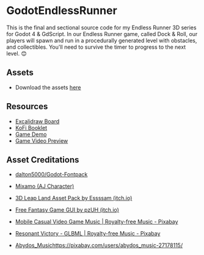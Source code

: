 # GodotEndlessRunner
This is the final and sectional source code for my Endless Runner 3D series for Godot 4 & GdScript. In our Endless Runner game, called Dock & Roll, our players will spawn and run in a procedurally generated level with obstacles, and collectibles. You'll need to survive the timer to progress to the next level. 😊

## Assets
- Download the assets [here](https://drive.google.com/file/d/1zL1jOZCGRj7rZQLHKNH4A7b7OL2MbZS-/view?usp=sharing)

## Resources
- [Excalidraw Board](https://excalidraw.com/#json=FmelkvUrxpi2UEFRicl3x,OKdI1mQ4ByyAVJS6ev4KoQ)
- [KoFi Booklet](https://ko-fi.com/s/1b4909fcd3)
- [Game Demo](https://christinec-dev.itch.io/dockroll-demo)
- [Game Video Preview](https://youtu.be/XjDppUYTOuM)

## Asset Creditations
- [dalton5000/Godot-Fontpack](https://github.com/dalton5000/Godot-Fontpack)
- [Mixamo (AJ Character)](https://www.mixamo.com/#/)
- [3D Leap Land Asset Pack by Essssam (itch.io)](https://essssam.itch.io/3d-leap-land)
- [Free Fantasy Game GUI by pzUH (itch.io)](https://pixabay.com/music/upbeat-mobile-casual-video-game-music-158301/)

- [Mobile Casual Video Game Music | Royalty-free Music - Pixabay](https://pixabay.com/music/upbeat-resonant-victory-glbml-22044/)
- [Resonant Victory - GLBML | Royalty-free Music - Pixabay](https://pixabay.com/music/upbeat-resonant-victory-glbml-22044/)
- [Abydos_Music](https://pixabay.com/users/abydos_music-27178115/)https://pixabay.com/users/abydos_music-27178115/

